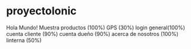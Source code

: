 # proyectoIonic
Hola Mundo!
Muestra productos (100%)
GPS (30%)
login general(100%)
cuenta cliente (90%)
cuenta dueño (90%)
acerca de nosotros (100%)
linterna (50%)

